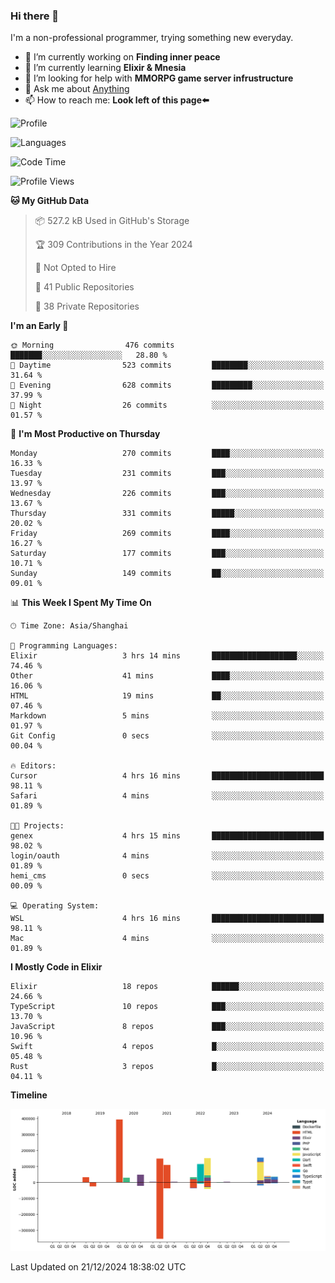 ### Hi there 👋

I'm a non-professional programmer, trying something new everyday.

<!--
**dyzdyz010/dyzdyz010** is a ✨ _special_ ✨ repository because its `README.md` (this file) appears on your GitHub profile.
-->

- 🔭 I’m currently working on **Finding inner peace**
- 🌱 I’m currently learning **Elixir & Mnesia**
- 🤔 I’m looking for help with **MMORPG game server infrustructure**
- 💬 Ask me about [Anything](https://github.com/dyzdyz010/dyzdyz010/issues)
- 📫 How to reach me: **Look left of this page⬅️**

<!-- - 👯 I’m looking to collaborate on
- 😄 Pronouns: ...
- ⚡ Fun fact: ...
 -->
 
![Profile](https://github-readme-stats.vercel.app/api?username=dyzdyz010&count_private=true&show_icons=true&theme=dracula)

![Languages](https://github-readme-stats.vercel.app/api/top-langs/?username=dyzdyz010&layout=compact&theme=dracula)

<!--START_SECTION:waka-->
![Code Time](http://img.shields.io/badge/Code%20Time-1%2C852%20hrs%2013%20mins-blue)

![Profile Views](http://img.shields.io/badge/Profile%20Views-0-blue)

**🐱 My GitHub Data** 

> 📦 527.2 kB Used in GitHub's Storage 
 > 
> 🏆 309 Contributions in the Year 2024
 > 
> 🚫 Not Opted to Hire
 > 
> 📜 41 Public Repositories 
 > 
> 🔑 38 Private Repositories 
 > 
**I'm an Early 🐤** 

```text
🌞 Morning                476 commits         ███████░░░░░░░░░░░░░░░░░░   28.80 % 
🌆 Daytime                523 commits         ████████░░░░░░░░░░░░░░░░░   31.64 % 
🌃 Evening                628 commits         █████████░░░░░░░░░░░░░░░░   37.99 % 
🌙 Night                  26 commits          ░░░░░░░░░░░░░░░░░░░░░░░░░   01.57 % 
```
📅 **I'm Most Productive on Thursday** 

```text
Monday                   270 commits         ████░░░░░░░░░░░░░░░░░░░░░   16.33 % 
Tuesday                  231 commits         ███░░░░░░░░░░░░░░░░░░░░░░   13.97 % 
Wednesday                226 commits         ███░░░░░░░░░░░░░░░░░░░░░░   13.67 % 
Thursday                 331 commits         █████░░░░░░░░░░░░░░░░░░░░   20.02 % 
Friday                   269 commits         ████░░░░░░░░░░░░░░░░░░░░░   16.27 % 
Saturday                 177 commits         ███░░░░░░░░░░░░░░░░░░░░░░   10.71 % 
Sunday                   149 commits         ██░░░░░░░░░░░░░░░░░░░░░░░   09.01 % 
```


📊 **This Week I Spent My Time On** 

```text
🕑︎ Time Zone: Asia/Shanghai

💬 Programming Languages: 
Elixir                   3 hrs 14 mins       ███████████████████░░░░░░   74.46 % 
Other                    41 mins             ████░░░░░░░░░░░░░░░░░░░░░   16.06 % 
HTML                     19 mins             ██░░░░░░░░░░░░░░░░░░░░░░░   07.46 % 
Markdown                 5 mins              ░░░░░░░░░░░░░░░░░░░░░░░░░   01.97 % 
Git Config               0 secs              ░░░░░░░░░░░░░░░░░░░░░░░░░   00.04 % 

🔥 Editors: 
Cursor                   4 hrs 16 mins       █████████████████████████   98.11 % 
Safari                   4 mins              ░░░░░░░░░░░░░░░░░░░░░░░░░   01.89 % 

🐱‍💻 Projects: 
genex                    4 hrs 15 mins       █████████████████████████   98.02 % 
login/oauth              4 mins              ░░░░░░░░░░░░░░░░░░░░░░░░░   01.89 % 
hemi_cms                 0 secs              ░░░░░░░░░░░░░░░░░░░░░░░░░   00.09 % 

💻 Operating System: 
WSL                      4 hrs 16 mins       █████████████████████████   98.11 % 
Mac                      4 mins              ░░░░░░░░░░░░░░░░░░░░░░░░░   01.89 % 
```

**I Mostly Code in Elixir** 

```text
Elixir                   18 repos            ██████░░░░░░░░░░░░░░░░░░░   24.66 % 
TypeScript               10 repos            ███░░░░░░░░░░░░░░░░░░░░░░   13.70 % 
JavaScript               8 repos             ███░░░░░░░░░░░░░░░░░░░░░░   10.96 % 
Swift                    4 repos             █░░░░░░░░░░░░░░░░░░░░░░░░   05.48 % 
Rust                     3 repos             █░░░░░░░░░░░░░░░░░░░░░░░░   04.11 % 
```



**Timeline**

![Lines of Code chart](https://raw.githubusercontent.com/dyzdyz010/dyzdyz010/master/assets/bar_graph.png)


 Last Updated on 21/12/2024 18:38:02 UTC
<!--END_SECTION:waka-->

